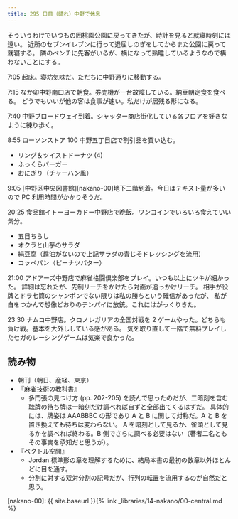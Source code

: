 ```yaml
---
title: 295 日目（晴れ）中野で休息
---
```


そういうわけでいつもの囲桃園公園に戻ってきたが、時計を見ると就寝時刻には遠い。
近所のセブンイレブンに行って退屈しのぎをしてからまた公園に戻って就寝する。
隣のベンチに先客がいるが、横になって熟睡しているようなので構わないことにする。

7:05 起床。寝坊気味だ。ただちに中野通りに移動する。

7:15 なか卯中野南口店で朝食。券売機が一台故障している。納豆朝定食を食べる。
どうでもいいが他の客は食事が速い。私だけが居残る形になる。

7:40 中野ブロードウェイ到着。シャッター商店街化している各フロアを好きなように練り歩く。

8:55 ローソンストア 100 中野五丁目店で割引品を買い込む。

* リング＆ツイストドーナツ (4)
* ふっくらバーガー
* おにぎり（チャーハン風）

9:05 [中野区中央図書館][nakano-00]地下二階到着。今日はテキスト量が多いので PC 利用時間がかかりそうだ。

20:25 食品館イトーヨーカドー中野店で晩飯。ワンコインでいろいろ食えていい気分。

* 五目ちらし
* オクラと山芋のサラダ
* 絹豆腐（醤油がないので上記サラダの青じそドレッシングを流用）
* コッペパン（ピーナツバター）

21:00 アドアーズ中野店で麻雀格闘倶楽部をプレイ。いつも以上にツキが細かった。
詳細は忘れたが、先制リーチをかけたら対面が追っかけリーチ。
相手が役牌とドラ七筒のシャンポンでない限りは私の勝ちという確信があったが、
私が白をつかんで想像どおりのテンパイに放銃。これにはがっくりきた。

23:30 ナムコ中野店。クロノレガリアの全国対戦を 2 ゲームやった。どちらも負け戦。基本を大外ししている感がある。
気を取り直して一階で無料プレイしたセガのレーシングゲームは気楽で良かった。

## 読み物

* 朝刊（朝日、産経、東京）
* 『麻雀技術の教科書』
  * 多門張の見つけ方 (pp. 202-205) を読んで思ったのだが、二暗刻を含む聴牌の待ち牌は一暗刻だけ調べれば自ずと全部出てくるはずだ。
    具体的には、牌姿は AAABBBC の形であり A と B に関して対称だ。A と B を置き換えても待ちは変わらない。
    A を暗刻として見るか、雀頭として見るかを調べれば終わる。B 側でさらに調べる必要はない（著者二名ともその事実を承知だと思うが）。
* 『ベクトル空間』
  * Jordan 標準形の章を理解するために、結局本書の最初の数章以外ほとんどに目を通す。
  * 分割に対する双対分割の記号だが、行列の転置を流用するのが自然だと思う。

[nakano-00]: {{ site.baseurl }}{% link _libraries/14-nakano/00-central.md %}
